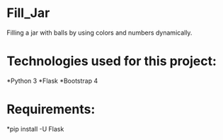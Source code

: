 # Fill_Jar
 Filling a jar with balls by using colors and numbers dynamically.

# Technologies used for this project:
*Python 3
*Flask
*Bootstrap 4

# Requirements:
*pip install -U Flask
